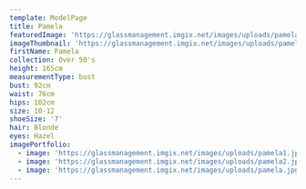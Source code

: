 ```yaml
---
template: ModelPage
title: Pamela
featuredImage: 'https://glassmanagement.imgix.net/images/uploads/pamelaheader_now_176253.jpg'
imageThumbnail: 'https://glassmanagement.imgix.net/images/uploads/pamela1.jpg'
firstName: Pamela
collection: Over 50's
height: 165cm
measurementType: bust
bust: 92cm
waist: 76cm
hips: 102cm
size: 10-12
shoeSize: '7'
hair: Blonde
eyes: Hazel
imagePortfolio:
  - image: 'https://glassmanagement.imgix.net/images/uploads/pamela1.jpg'
  - image: 'https://glassmanagement.imgix.net/images/uploads/pamela2.jpg'
  - image: 'https://glassmanagement.imgix.net/images/uploads/pamela.jpg'
---
```


